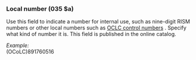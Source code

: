 ### Local number (035 $a)

Use this field to indicate a number for internal use, such as nine-digit RISM numbers or other local numbers such
as [OCLC control numbers](https://help.oclc.org/Metadata_Services/WorldShare_Collection_Manager/Choose_your_Collection_Manager_workflow/Data_sync_collections/Prepare_your_data/30035_field_and_OCLC_control_numbers)
. Specify what kind of number it is. This field is published in the online catalog.

_Example:_  
(OCoLC)891760516
